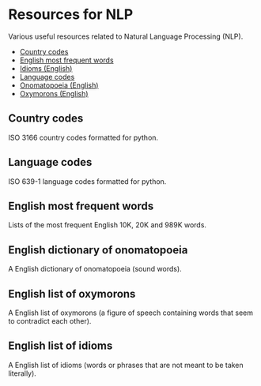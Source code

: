 # Resources for NLP 
Various useful resources related to Natural Language Processing (NLP).  

 - [Country codes](#country-codes)  
 - [English most frequent words](#english-most-frequent-words)
 - [Idioms (English)](#english-list-of-idioms)  
 - [Language codes](#language-codes)  
 - [Onomatopoeia (English)](#english-dictionary-of-onomatopoeia)  
 - [Oxymorons (English)](#english-list-of-oxymorons)  

 
## Country codes   
ISO 3166 country codes formatted for python.  

## Language codes  
ISO 639-1 language codes formatted for python.  

## English most frequent words  
Lists of the most frequent English 10K, 20K and 989K words.  

## English dictionary of onomatopoeia  
A English dictionary of onomatopoeia (sound words).   

## English list of oxymorons
A English list of oxymorons (a figure of speech containing words that seem to contradict each other).   

## English list of idioms  
A English list of idioms (words or phrases that are not meant to be taken literally).   
